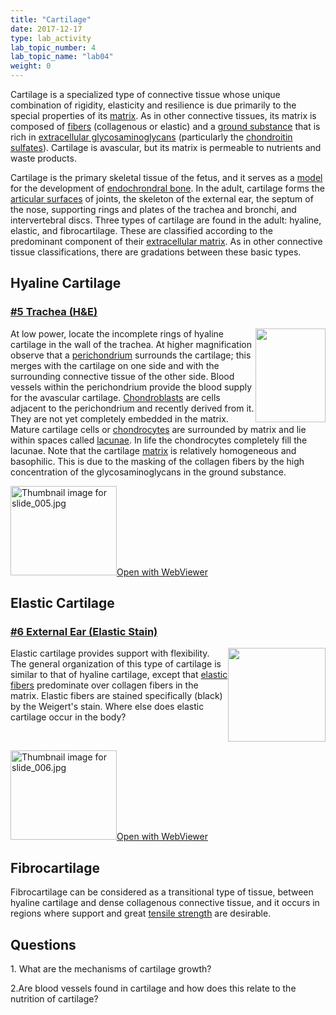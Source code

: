 ```yaml
---
title: "Cartilage"
date: 2017-12-17
type: lab_activity
lab_topic_number: 4
lab_topic_name: "lab04"
weight: 0
---
```

<div class="entrybody">
						<p>Cartilage is a specialized type of connective tissue whose unique combination of rigidity, elasticity and resilience is due primarily to the special properties of its <u>matrix</u>. As in other connective tissues, its matrix is composed of <u>fibers</u> (collagenous or elastic) and a <u>ground substance</u> that is rich in <u>extracellular glycosaminoglycans</u> (particularly the <u>chondroitin sulfates</u>). Cartilage is avascular, but its matrix is permeable to nutrients and waste products.</p>

<p>Cartilage is the primary skeletal tissue of the fetus, and it serves as a <u>model</u> for the development of <u>endochrondral bone</u>. In the adult, cartilage forms the <u>articular surfaces</u> of joints, the skeleton of the external ear, the septum of the nose, supporting rings and plates of the trachea and bronchi, and intervertebral discs. Three types of cartilage are found in the adult: hyaline, elastic, and fibrocartilage. These are classified according to the predominant component of their <u>extracellular matrix</u>. As in other connective tissue classifications, there are gradations between these basic types.</p>

<h2>Hyaline Cartilage</h2>

<h3><u>#5 Trachea (H&amp;E)</u></h3>

<p><img src="/assets/images/5%20cartilage.jpg" style="width:112px; height:150px; float:right;">At low power, locate the incomplete rings of hyaline cartilage in the wall of the trachea. At higher magnification observe that a <u>perichondrium</u> surrounds the cartilage; this merges with the cartilage on one side and with the surrounding connective tissue of the other side. Blood vessels within the perichondrium provide the blood supply for the avascular cartilage. <u>Chondroblasts</u> are cells adjacent to the perichondrium and recently derived from it. They are not yet completely embedded in the matrix. Mature cartilage cells or <u>chondrocytes</u> are surrounded by matrix and lie within spaces called <u>lacunae</u>. In life the chondrocytes completely fill the lacunae. Note that the cartilage <u>matrix</u> is relatively homogeneous and basophilic. This is due to the masking of the collagen fibers by the high concentration of the glycosaminoglycans in the ground substance.</p>

<div class="thumbnail"> <a href="https://histologylab.ctl.columbia.edu/slides/slide05/" target="_blank"><img alt="Thumbnail image for slide_005.jpg" src="/assets/images/slide_005-thumb-170x143-1407.jpg" width="170" height="143" class="mt-image-left"></a><a href="https://histologylab.ctl.columbia.edu/slides/slide05/" target="_blank">Open with WebViewer</a></div>

<h2>Elastic Cartilage</h2>

<h3><u>#6 External Ear (Elastic Stain)</u></h3>

<p><img src="/assets/images/6%20external%20ear.jpg" style="width:156px; height:150px; float:right;">Elastic cartilage provides support with flexibility. The general organization of this type of cartilage is similar to that of hyaline cartilage, except that <u>elastic fibers</u> predominate over collagen fibers in the matrix. Elastic fibers are stained specifically (black) by the Weigert's stain. Where else does elastic cartilage occur in the body? <br clear="all"></p>

<div class="thumbnail"> <a href="https://histologylab.ctl.columbia.edu/slides/slide06/" target="_blank"><img alt="Thumbnail image for slide_006.jpg" src="/assets/images/slide_006-thumb-170x143-1410.jpg" width="170" height="143" class="mt-image-left"></a><a href="https://histologylab.ctl.columbia.edu/slides/slide06/" target="_blank">Open with WebViewer</a></div>

<h2>Fibrocartilage</h2>

<p>Fibrocartilage can be considered as a transitional type of tissue, between hyaline cartilage and dense collagenous connective tissue, and it occurs in regions where support and great <u>tensile strength</u> are desirable.</p>

<h2>Questions</h2>

<p>1. What are the mechanisms of cartilage growth?</p>

<p>2.Are blood vessels found in cartilage and how does this relate to the nutrition of cartilage?</p>
						
						
</div>
